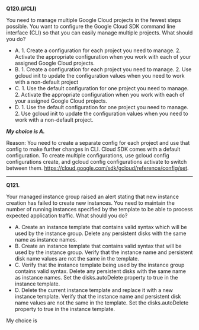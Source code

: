 **Q120.(#CLI)**

You need to manage multiple Google Cloud projects in the fewest steps possible. You want to configure the Google Cloud SDK command line interface (CLI) so that you can easily manage multiple projects. What should you do?

- A. 1. Create a configuration for each project you need to manage. 2. Activate the appropriate configuration when you work with each of your assigned Google Cloud projects.
- B. 1. Create a configuration for each project you need to manage. 2. Use gcloud init to update the configuration values when you need to work with a non-default project
- C. 1. Use the default configuration for one project you need to manage. 2. Activate the appropriate configuration when you work with each of your assigned Google Cloud projects.
- D. 1. Use the default configuration for one project you need to manage. 2. Use gcloud init to update the configuration values when you need to work with a non-default project.

***My choice is A.***

Reason:  You need to create a separate config for each project and use that config to make further changes in CLI. Cloud SDK comes with a default configuration. To create multiple configurations, use gcloud config configurations create, and gcloud config configurations activate to switch between them. https://cloud.google.com/sdk/gcloud/reference/config/set. 

-------

**Q121.**

Your managed instance group raised an alert stating that new instance creation has failed to create new instances. You need to maintain the number of running instances specified by the template to be able to process expected application traffic. What should you do?

- A. Create an instance template that contains valid syntax which will be used by the instance group. Delete any persistent disks with the same name as instance names.
- B. Create an instance template that contains valid syntax that will be used by the instance group. Verify that the instance name and persistent disk name values are not the same in the template.
- C. Verify that the instance template being used by the instance group contains valid syntax. Delete any persistent disks with the same name as instance names. Set the disks.autoDelete property to true in the instance template.
- D. Delete the current instance template and replace it with a new instance template. Verify that the instance name and persistent disk name values are not the same in the template. Set the disks.autoDelete property to true in the instance template.

My choice is 